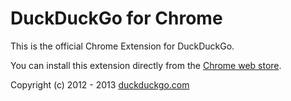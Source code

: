 # DuckDuckGo for Chrome

This is the official Chrome Extension for DuckDuckGo.

You can install this extension directly from the [Chrome web store](https://chrome.google.com/webstore/detail/duckduckgo-for-chrome/bpphkkgodbfncbcpgopijlfakfgmclao?hl=en).

Copyright (c) 2012 - 2013 [duckduckgo.com](https://duckduckgo.com)

